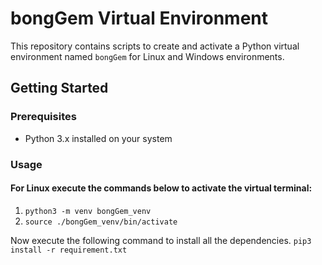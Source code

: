 # bongGem Virtual Environment

This repository contains scripts to create and activate a Python virtual environment named `bongGem` for Linux and
Windows environments.

## Getting Started

### Prerequisites

- Python 3.x installed on your system

### Usage

#### For Linux execute the commands below to activate the virtual terminal:

1. `python3 -m venv bongGem_venv`
2. `source ./bongGem_venv/bin/activate`

Now execute the following command to install all the dependencies.
`pip3 install -r requirement.txt`

